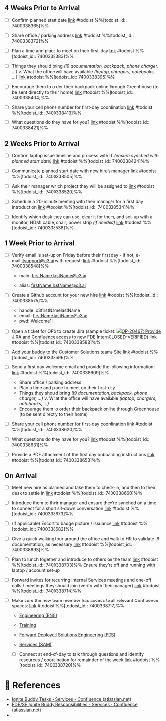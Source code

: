 ## 4 Weeks Prior to Arrival

- [ ] Confirm planned start date [link](https://todoist.com/showTask?id=7400338365) #todoist %%[todoist_id:: 7400338365]%%
	
- [ ] Share office / parking address [link](https://todoist.com/showTask?id=7400338372) #todoist %%[todoist_id:: 7400338372]%%
	
- [ ] Plan a time and place to meet on their first-day [link](https://todoist.com/showTask?id=7400338383) #todoist %%[todoist_id:: 7400338383]%%
	
- [ ] Things they should bring _(I9 documentation, backpack, phone charger, …)_ v. What the office will have available _(laptop, chargers, notebooks, …)_ [link](https://todoist.com/showTask?id=7400338395) #todoist %%[todoist_id:: 7400338395]%%
	
- [ ] Encourage them to order their backpack online through Greenhouse (to be sent directly to their home) [link](https://todoist.com/showTask?id=7400338404) #todoist %%[todoist_id:: 7400338404]%%
	
- [ ] Share your cell phone number for first-day coordination [link](https://todoist.com/showTask?id=7400338413) #todoist %%[todoist_id:: 7400338413]%%
	
- [ ] What questions do they have for you? [link](https://todoist.com/showTask?id=7400338421) #todoist %%[todoist_id:: 7400338421]%%

## 2 Weeks Prior to Arrival

- [ ] Confirm laptop issue timeline and process with IT _(ensure synched with planned start date)_ [link](https://todoist.com/showTask?id=7400338424) #todoist %%[todoist_id:: 7400338424]%%
	
- [ ] Communicate planned start date with new hire’s manager [link](https://todoist.com/showTask?id=7400338505) #todoist %%[todoist_id:: 7400338505]%%
	  
- [ ] Ask their manager which project they will be assigned to [link](https://todoist.com/showTask?id=7400338520) #todoist %%[todoist_id:: 7400338520]%%
	
- [ ] Schedule a 20-minute meeting with their manager for a first day introduction [link](https://todoist.com/showTask?id=7400338534) #todoist %%[todoist_id:: 7400338534]%%
	
- [ ] Identify which desk they can use, clear it for them, and set-up with a monitor, HDMI cable, chair, power strip _(if needed)_ [link](https://todoist.com/showTask?id=7400338538) #todoist %%[todoist_id:: 7400338538]%%

## 1 Week Prior to Arrival

- [ ] Verify email is set-up on Friday before their first day - if not, e-mail [itsupport@c3.ai](mailto:itsupport@c3.ai "mailto:itsupport@c3.ai") with request: [link](https://todoist.com/showTask?id=7400338548) #todoist %%[todoist_id:: 7400338548]%%
	
	- main: [firstName.lastName@c3.ai](mailto:firstName.lastName@c3.ai "mailto:firstName.lastName@c3.ai")
		
	- alias: [firstName.lastName@c3.ai](mailto:firstName.lastName@c3.ai "mailto:firstName.lastName@c3.ai")

- [ ] Create a Github account for your new hire [link](https://todoist.com/showTask?id=7400338575) #todoist %%[todoist_id:: 7400338575]%%
	- handle: c3firstNamelastName
	- email: firstName.lastName@c3.ai
	- pwd: Welcome1!

- [ ] Open a ticket for OPS to create Jira (sample ticket: [![](https://c3energy.atlassian.net/images/icons/issuetypes/blank.png)OP-20467: Provide JIRA and Confluence access to new FDE InternCLOSED-VERIFIED](https://c3energy.atlassian.net/browse/OP-20467)) [link](https://todoist.com/showTask?id=7400338588) #todoist %%[todoist_id:: 7400338588]%%

- [ ] Add your buddy to the Customer Solutions teams [Site](https://teams.microsoft.com/l/entity/2a527703-1f6f-4559-a332-d8a7d288cd88/_djb2_msteams_prefix_833696148?context=%7B%22subEntityId%22%3Anull%2C%22channelId%22%3A%2219%3A73keFUipTgZLtGiOwic3rhriOqz5u24Wszfe5SG_f5k1%40thread.tacv2%22%7D&groupId=b5429456-faff-425b-b266-2bdc10c5b21e&tenantId=53ad779a-93e7-485c-ba20-ac8290d7252b&allowXTenantAccess=false "https://teams.microsoft.com/l/entity/2a527703-1f6f-4559-a332-d8a7d288cd88/_djb2_msteams_prefix_833696148?context=%7B%22subEntityId%22%3Anull%2C%22channelId%22%3A%2219%3A73keFUipTgZLtGiOwic3rhriOqz5u24Wszfe5SG_f5k1%40thread.tacv2%22%7D&groupId=b5429456-faff-425b-b266-2bdc10c5b21e&tenantId=53ad779a-93e7-485c-ba20-ac8290d7252b&allowXTenantAccess=false") [link](https://todoist.com/showTask?id=7400338596) #todoist %%[todoist_id:: 7400338596]%%

- [ ] Send a first day welcome email and provide the following information: [link](https://todoist.com/showTask?id=7400338609) #todoist %%[todoist_id:: 7400338609]%%

	- Share office / parking address
	- Plan a time and place to meet on their first-day
	- Things they should bring _(I9 documentation, backpack, phone charger, …)_ v. What the office will have available _(laptop, chargers, notebooks, …)_
	- Encourage them to order their backpack online through Greenhouse (to be sent directly to their home)
	
- [ ] Share your cell phone number for first-day coordination [link](https://todoist.com/showTask?id=7400338620) #todoist %%[todoist_id:: 7400338620]%%
	
- [ ] What questions do they have for you? [link](https://todoist.com/showTask?id=7400338631) #todoist %%[todoist_id:: 7400338631]%%
	
- [ ] Provide a PDF attachment of the first day onboarding instructions [link](https://todoist.com/showTask?id=7400338653) #todoist %%[todoist_id:: 7400338653]%%

## On Arrival

- [ ] Meet new hire as planned and take them to check-in, and then to their desk to settle in [link](https://todoist.com/showTask?id=7400338660) #todoist %%[todoist_id:: 7400338660]%%
	
- [ ] Introduce them to their manager and ensure they’re synched on a time to connect for a short sit-down conversation [link](https://todoist.com/showTask?id=7400338673) #todoist %%[todoist_id:: 7400338673]%%
	
- [ ] (if applicable) Escort to badge picture / issuance [link](https://todoist.com/showTask?id=7400338682) #todoist %%[todoist_id:: 7400338682]%%
	
- [ ] Give a quick walking tour around the office and walk to HR to validate I9 documentation, as necessary [link](https://todoist.com/showTask?id=7400338693) #todoist %%[todoist_id:: 7400338693]%%
	  
- [ ] Plan to lunch together and introduce to others on the team [link](https://todoist.com/showTask?id=7400338703) #todoist %%[todoist_id:: 7400338703]%%
	Ensure they’re off and running with laptop / account set-up
	
- [ ] Forward invites for recurring internal Services meetings and one-off calls / meetings they should join (verify with their manager) [link](https://todoist.com/showTask?id=7400338714) #todoist %%[todoist_id:: 7400338714]%%
	
- [ ] Make sure the new team member has access to all relevant Confluence spaces: [link](https://todoist.com/showTask?id=7400338717) #todoist %%[todoist_id:: 7400338717]%%
	
	- [Engineering (ENG)](https://c3energy.atlassian.net/wiki/spaces/ENG/overview "https://c3energy.atlassian.net/wiki/spaces/ENG/overview")
		
	- [Training](https://c3energy.atlassian.net/wiki/spaces/ET/overview "https://c3energy.atlassian.net/wiki/spaces/ET/overview")
		
	- [Forward Deployed Solutions Engineering (FDS)](https://c3energy.atlassian.net/wiki/spaces/FDS "/wiki/spaces/FDS")
		
	- [Services (SAM)](https://c3energy.atlassian.net/wiki/spaces/SAM/overview "https://c3energy.atlassian.net/wiki/spaces/SAM/overview")
		
	- [ ] Connect at end-of-day to talk through questions and identify resources / coordination for remainder of the week [link](https://todoist.com/showTask?id=7400338720) #todoist %%[todoist_id:: 7400338720]%%

# 🔗 References

- [Ignite Buddy Tasks - Services - Confluence (atlassian.net)](https://c3energy.atlassian.net/wiki/spaces/SAM/pages/2601812999/Ignite+Buddy+Tasks)
- [FDE/SE Ignite Buddy Responsibilities - Services - Confluence (atlassian.net)](https://c3energy.atlassian.net/wiki/spaces/SAM/pages/8173748436/FDE+SE+Ignite+Buddy+Responsibilities)
- 
